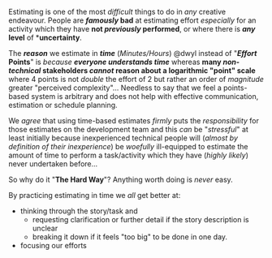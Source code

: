 Estimating is one of the most _difficult_ things to do in _any_ creative endeavour.
People are **_famously_ bad** at estimating effort 
_especially_ for an activity which they have **not _previously_ performed**, 
or where there is **_any_ level** of ***uncertainty**.

The ***reason*** we estimate in ***time*** (_Minutes/Hours_) @dwyl instead of "**_Effort_ Points**" is _because_ ***everyone understands time*** whereas **many _non-technical_ stakeholders _cannot_ reason about a logarithmic "point" scale** where 4 points is not _double_ the effort of 2 but rather an order of _magnitude_ greater "perceived complexity"... Needless to say that we feel a points-based system is arbitrary and does not help with effective communication, estimation or schedule planning. 

We _agree_ that using time-based estimates _firmly_ puts the _responsibility_ for those estimates
on the development team and this _can_ be "_stressful_" at least initially because inexperienced technical people will (_almost by definition of their inexperience_) be _woefully_ ill-equipped to estimate the amount of time to perform a task/activity which they have (_highly likely_) never undertaken before...

So why do it "**The Hard Way**"?
Anything worth doing is _never_ easy. 

By practicing estimating in time we _all_ get better at:
+ thinking through the story/task and 
  + requesting clarification or further detail if the story description is unclear
  + breaking it down if it feels "too big" to be done in one day.
+ focusing our efforts






